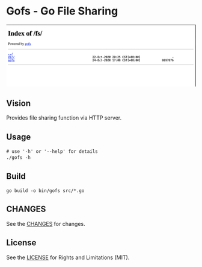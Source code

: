 Gofs - Go File Sharing
======================

![Preview](.github/img/1.png)

## Vision

Provides file sharing function via HTTP server.

## Usage

    # use '-h' or '--help' for details
    ./gofs -h

## Build

    go build -o bin/gofs src/*.go

## CHANGES

See the [CHANGES](CHANGE.md) for changes.

## License

See the [LICENSE](LICENSE) for Rights and Limitations (MIT).
